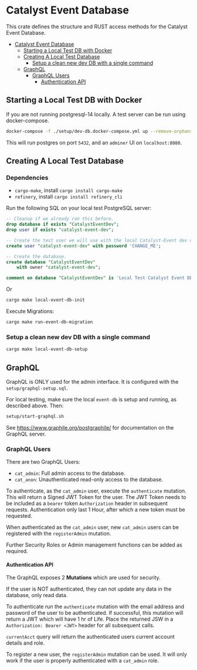 # Catalyst Event Database

This crate defines the structure and RUST access methods for the Catalyst Event Database.

- [Catalyst Event Database](#catalyst-event-database)
  - [Starting a Local Test DB with Docker](#starting-a-local-test-db-with-docker)
  - [Creating A Local Test Database](#creating-a-local-test-database)
    - [Setup a clean new dev DB with a single command](#setup-a-clean-new-dev-db-with-a-single-command)
  - [GraphQL](#graphql)
    - [GraphQL Users](#graphql-users)
      - [Authentication API](#authentication-api)

## Starting a Local Test DB with Docker

If you are not running postgresql-14 locally.
A test server can be run using docker-compose.

```sh
docker-compose -f ./setup/dev-db.docker-compose.yml up --remove-orphans -d
```

This will run postgres on port `5432`, and an `adminer` UI on `localhost:8080`.

## Creating A Local Test Database

### Dependencies
 - `cargo-make`, install `cargo install cargo-make`
 - `refinery`, install `cargo install refinery_cli`

Run the following SQL on your local test PostgreSQL server:

```sql
-- Cleanup if we already ran this before.
drop database if exists "CatalystEventDev";
drop user if exists "catalyst-event-dev";

-- Create the test user we will use with the local Catalyst-Event dev database.
create user "catalyst-event-dev" with password 'CHANGE_ME';

-- Create the database.
create database "CatalystEventDev"
    with owner "catalyst-event-dev";

comment on database "CatalystEventDev" is 'Local Test Catalyst Event DB';
```
Or
```sh
cargo make local-event-db-init
```

Execute Migrations:
```sh
cargo make run-event-db-migration
```

### Setup a clean new dev DB with a single command

```sh
cargo make local-event-db-setup
```

## GraphQL

GraphQL is ONLY used for the admin interface.
It is configured with the `setup/graphql-setup.sql`.

For local testing, make sure the local `event-db` is setup and running, as described above.
Then:

```sh
setup/start-graphql.sh
```

See <https://www.graphile.org/postgraphile/> for documentation on the GraphQL server.

### GraphQL Users

There are two GraphQL Users:

* `cat_admin`: Full admin access to the database.
* `cat_anon`: Unauthenticated read-only access to the database.

To authenticate, as the `cat_admin` user, execute the `authenticate` mutation.
This will return a Signed JWT Token for the user.
The JWT Token needs to be included as a `bearer` token `Authorization` header in subsequent requests.
Authentication only last 1 Hour, after which a new token must be requested.

When authenticated as the `cat_admin` user, new `cat_admin` users can be registered with the `registerAdmin` mutation.

Further Security Roles or Admin management functions can be added as required.

#### Authentication API

The GraphQL exposes 2 **Mutations** which are used for security.

If the user is NOT authenticated, they can not update any data in the database, only read data.

To authenticate run the `authenticate` mutation with the email address and password of the user to be authenticated.
If successful, this mutation will return a JWT which will have 1 hr of Life.
Place the returned JSW in a `Authorization: Bearer <JWT>` header for all subsequent calls.

`currentAcct` query will return the authenticated users current account details and role.

To register a new user, the `registerAdmin` mutation can be used.
It will only work if the user is properly authenticated with a `cat_admin` role.
